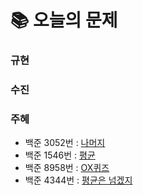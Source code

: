  # 📚 오늘의 문제
### 규현
### 수진
### 주혜
- 백준 3052번 : [나머지](https://www.acmicpc.net/problem/3052)
- 백준 1546번 : [평균](https://www.acmicpc.net/problem/1546)
- 백준 8958번 : [OX퀴즈](https://www.acmicpc.net/problem/8958)
- 백준 4344번 : [평균은 넘겠지](https://www.acmicpc.net/problem/4344)
